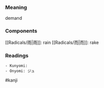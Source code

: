 ### Meaning

demand

### Components

[[Radicals/雨|雨]]: rain [[Radicals/而|而]]: rake

### Readings

```
- Kunyomi: 
- Onyomi: ジュ
```

#kanji